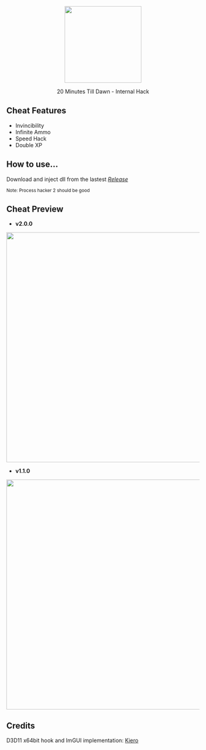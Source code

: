 <p align="center">
  <img src="https://user-images.githubusercontent.com/87567996/179534245-c0f3a445-8310-43b2-8cd9-d4d65cee8c63.jpg" width="200">
</p>

<p align="center">20 Minutes Till Dawn - Internal Hack</p>

## Cheat Features

- Invincibility
- Infinite Ammo
- Speed Hack
- Double XP

## How to use...

Download and inject dll from the lastest [_Release_](https://github.com/marcoigorr/20MTD-igorr/releases/tag/1.1.0)

<p align="left"><sub>Note: Process hacker 2 should be good</sub></p>

## Cheat Preview

- **v2.0.0**

<p align="center">
  <img src="https://user-images.githubusercontent.com/87567996/180302404-f6f6dbb7-f6e0-44c1-9d94-fe24916c8fb4.jpg" width="600">
</p>

- **v1.1.0**

<p align="center">
  <img src="https://user-images.githubusercontent.com/87567996/180062952-c23f01fa-fb2d-4ce1-b41d-fc5a1096966e.JPG" width="600">
</p>

## Credits

D3D11 x64bit hook and ImGUI implementation: [Kiero](https://github.com/rdbo/ImGui-DirectX-11-Kiero-Hook)
